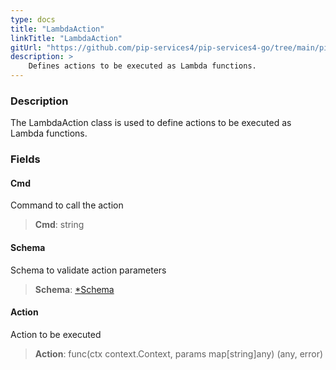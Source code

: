 ```yaml
---
type: docs
title: "LambdaAction"
linkTitle: "LambdaAction"
gitUrl: "https://github.com/pip-services4/pip-services4-go/tree/main/pip-services4-aws-go"
description: >
    Defines actions to be executed as Lambda functions.
---
```


### Description

The LambdaAction class is used to define actions to be executed as Lambda functions.

### Fields

<span class="hide-title-link">

#### Cmd
Command to call the action
> **Cmd**: string

#### Schema
Schema to validate action parameters
> **Schema**: [*Schema](../../../data/validate/schema)

#### Action
Action to be executed
> **Action**: func(ctx context.Context, params map[string]any) (any, error)

</span>

